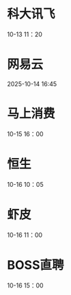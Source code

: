 # 科大讯飞
10-13 11：20

# 网易云
2025-10-14 16:45

# 马上消费
10-15 16：00

# 恒生
10-16 10：05

# 虾皮
10-16 11：00

# BOSS直聘
10-16 15：00
<!--stackedit_data:
eyJoaXN0b3J5IjpbLTE4OTQ4NTQ2MjgsMTM5ODgyNDgxOSwtMT
E4NDU5NzY4NiwxMTU3Njk1NTg5LC0xMTg0NjA1Mjg2LDQ5MDk1
MjMyMSwxMTk5NzcxNDUzLC04NzkxNTI2MzUsMTgyMDI2NTQ3Nl
19
-->
